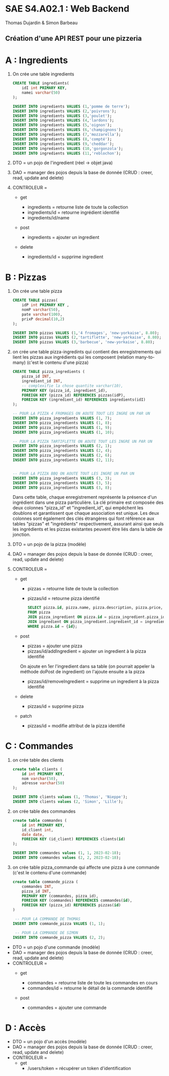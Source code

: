 # SAE S4.A02.1 : Web Backend 
Thomas Dujardin & Simon Barbeau
## Création d'une API REST pour une pizzeria 

# A : Ingredients

1) On crée une table ingredients

    ```sql
    CREATE TABLE ingredients(
        idI int PRIMARY KEY, 
        namei varchar(50)
    );

    INSERT INTO ingredients VALUES (1,'pomme de terre');
    INSERT INTO ingredients VALUES (2,'poivrons');
    INSERT INTO ingredients VALUES (3,'poulet');
    INSERT INTO ingredients VALUES (4,'lardons');
    INSERT INTO ingredients VALUES (5,'oignon');
    INSERT INTO ingredients VALUES (6,'champignons');
    INSERT INTO ingredients VALUES (7,'mozzarella');
    INSERT INTO ingredients VALUES (8,'compté');
    INSERT INTO ingredients VALUES (9,'cheddar');
    INSERT INTO ingredients VALUES (10,'gorgonzola');
    INSERT INTO ingredients VALUES (11,'reblochon');

    ```

2) DTO = un pojo de l'ingredient (réel -> objet java)

3) DAO = manager des pojos depuis la base de donnée (CRUD : creer, read, update and delete)

4) CONTROLEUR = 
    - get 
        - ingredients = retourne liste de toute la collection
        - ingredients/id = retourne ingrédient identifié
        - ingredients/id/name 

    - post 
        - ingredients = ajouter un ingredient

    - delete
        - ingredients/id = supprime ingredient



# B : Pizzas

1) On crée une table pizza 

    ```sql
    CREATE TABLE pizzas(
        idP int PRIMARY KEY , 
        nomP varchar(50), 
        pate varchar(100),
        prixP decimal(10,2)
    );
    
    INSERT INTO pizzas VALUES (1,'4 fromages', 'new-yorkaise', 8.80);
    INSERT INTO pizzas VALUES (2,'tartiflette', 'new-yorkaise', 8.80);
    INSERT INTO pizzas VALUES (3,'barbecue', 'new-yorkaise', 8.80);
    ```


2) on crée une table pizza-ingredints qui contient des enregistrements qui lient les pizzas aux ingrédients qui les composent (relation many-to-many) (c'est le contenu d'une pizza)

    ```sql
    CREATE TABLE pizza_ingredients (
        pizza_id INT,
        ingredient_id INT,
        -- complexifie la chose quantite varchar(10),
        PRIMARY KEY (pizza_id, ingredient_id),
        FOREIGN KEY (pizza_id) REFERENCES pizzas(idP),
        FOREIGN KEY (ingredient_id) REFERENCES ingredients(idI)
    );

    -- POUR LA PIZZA 4 FROMAGES ON AOUTE TOUT LES INGRE UN PAR UN
    INSERT INTO pizza_ingredients VALUES (1, 7);
    INSERT INTO pizza_ingredients VALUES (1, 8);
    INSERT INTO pizza_ingredients VALUES (1, 9);
    INSERT INTO pizza_ingredients VALUES (1, 10);

    -- POUR LA PIZZA TARTIFLETTE ON AOUTE TOUT LES INGRE UN PAR UN
    INSERT INTO pizza_ingredients VALUES (2, 1);
    INSERT INTO pizza_ingredients VALUES (2, 4);
    INSERT INTO pizza_ingredients VALUES (2, 6);
    INSERT INTO pizza_ingredients VALUES (2, 11);


    -- POUR LA PIZZA BBQ ON AOUTE TOUT LES INGRE UN PAR UN
    INSERT INTO pizza_ingredients VALUES (3, 3);
    INSERT INTO pizza_ingredients VALUES (3, 5);
    INSERT INTO pizza_ingredients VALUES (3, 8);

    ```

    Dans cette table, chaque enregistrement représente la présence d'un ingrédient dans une pizza particulière. 
    La clé primaire est composée des deux colonnes "pizza_id" et "ingredient_id", qui empêchent les doublons et garantissent que chaque association est unique. Les deux colonnes sont également des clés étrangères qui font référence aux tables "pizzas" et "ingrédients" respectivement, assurant ainsi que seuls les ingrédients et les pizzas existantes peuvent être liés dans la table de jonction.



3) DTO = un pojo de la pizza (modèle)

4) DAO = manager des pojos depuis la base de donnée (CRUD : creer, read, update and delete)

5) CONTROLEUR = 
    - get 
        - pizzas = retourne liste de toute la collection
        - pizzas/id = retourne pizza identifié

            ```sql
            SELECT pizza.id, pizza.name, pizza.description, pizza.price, ingredient.id, ingredient.name, ingredient.description, ingredient.price, pizza_ingredient.quantity
            FROM pizza
            JOIN pizza_ingredient ON pizza.id = pizza_ingredient.pizza_id
            JOIN ingredient ON pizza_ingredient.ingredient_id = ingredient.id
            WHERE pizza.id = {id};
            ```

    - post 
        - pizzas = ajouter une pizza
        - pizzas/id/addIngredient = ajouter un ingredient à la pizza identifié


        On ajoute en 1er l'ingredient dans sa table (on pourrait appeler la méthode doPost de ingredient)
        on l'ajoute ensuite a la pizza



        - pizzas/id/removeIngredient = supprime un ingredient à la pizza identifié

    - delete
        - pizzas/id = supprime pizza

    - patch
        - pizzas/id = modifie attribut de la pizza identifié



# C : Commandes

1) on crée table des clients

    ```sql
    create table clients (
        id int PRIMARY KEY,
        nom varchar(50),
        adresse varchar(50)
    );

    INSERT INTO clients values (1, 'Thomas', 'Nieppe');
    INSERT INTO clients values (2, 'Simon', 'Lille');
    ```

2) on crée table des commandes

    ```sql
    create table commandes (
        id int PRIMARY KEY,
        id_client int,
        date date,
        FOREIGN KEY (id_client) REFERENCES clients(id)
    );

    INSERT INTO commandes values (1, 1, 2023-02-18);
    INSERT INTO commandes values (2, 2, 2023-02-18);
    ```

3) on crée table pizza_commande qui affecte une pizza à une commande (c'est le contenu d'une commande)

    ```sql
    create table commande_pizza (
        commandes INT,
        pizza_id INT,
        PRIMARY KEY (commandes, pizza_id),
        FOREIGN KEY (commandes) REFERENCES commandes(id),
        FOREIGN KEY (pizza_id) REFERENCES pizzas(id)
    )

     -- POUR LA COMMANDE DE THOMAS
    INSERT INTO commande_pizza VALUES (1, 1);

     -- POUR LA COMMANDE DE SIMON
    INSERT INTO commande_pizza VALUES (2, 2);
    ```


- DTO = un pojo d'une commande (modèle)
- DAO = manager des pojos depuis la base de donnée (CRUD : creer, read, update and delete)
- CONTROLEUR = 
    - get 
        - commandes = retourne liste de toute les commandes en cours
        - commandes/id = retourne le détail de la commande identifié

    - post 
        - commandes = ajouter une commande


# D : Accès

- DTO = un pojo d'un accès (modèle)
- DAO = manager des pojos depuis la base de donnée (CRUD : creer, read, update and delete)
- CONTROLEUR = 
    - get 
        - /users/token = récupérer un token d'identification
